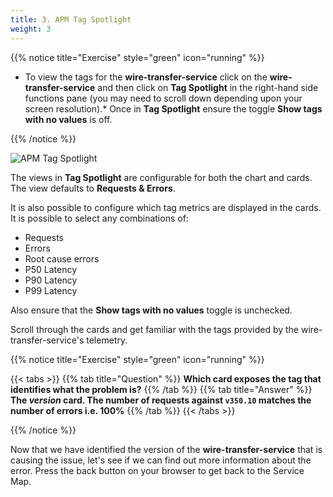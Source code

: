 ```yaml
---
title: 3. APM Tag Spotlight
weight: 3
---
```


{{% notice title="Exercise" style="green" icon="running" %}}

* To view the tags for the **wire-transfer-service** click on the **wire-transfer-service** and then click on **Tag Spotlight** in the right-hand side functions pane (you may need to scroll down depending upon your screen resolution).* Once in **Tag Spotlight** ensure the toggle **Show tags with no values** is off.

{{% /notice %}}

![APM Tag Spotlight](../images/apm-tag-spotlight.png)

The views in **Tag Spotlight** are configurable for both the chart and cards. The view defaults to **Requests & Errors**.

It is also possible to configure which tag metrics are displayed in the cards. It is possible to select any combinations of:

* Requests
* Errors
* Root cause errors
* P50 Latency
* P90 Latency
* P99 Latency

Also ensure that the **Show tags with no values** toggle is unchecked.

Scroll through the cards and get familiar with the tags provided by the wire-transfer-service's telemetry.

{{% notice title="Exercise" style="green" icon="running" %}}

{{< tabs >}}
{{% tab title="Question" %}}
**Which card exposes the tag that identifies what the problem is?**
{{% /tab %}}
{{% tab title="Answer" %}}
**The *version* card. The number of requests against `v350.10` matches the number of errors i.e. 100%**
{{% /tab %}}
{{< /tabs >}}

{{% /notice %}}

Now that we have identified the version of the **wire-transfer-service** that is causing the issue, let's see if we can find out more information about the error. Press the back button on your browser to get back to the Service Map.

